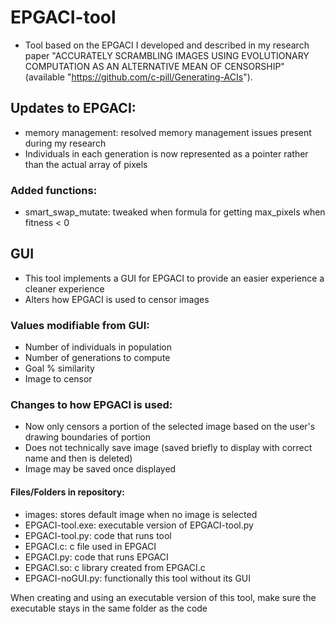 # EPGACI-tool
- Tool based on the EPGACI I developed and described in my research paper "ACCURATELY SCRAMBLING IMAGES USING EVOLUTIONARY COMPUTATION AS AN ALTERNATIVE MEAN OF CENSORSHIP" (available "https://github.com/c-pill/Generating-ACIs").

## Updates to EPGACI:
- memory management: resolved memory management issues present during my research
- Individuals in each generation is now represented as a pointer rather than the actual array of pixels

### Added functions:
- smart_swap_mutate: tweaked when formula for getting max_pixels when fitness < 0

## GUI
- This tool implements a GUI for EPGACI to provide an easier experience a cleaner experience
- Alters how EPGACI is used to censor images

### Values modifiable from GUI:
- Number of individuals in population
- Number of generations to compute
- Goal % similarity
- Image to censor

### Changes to how EPGACI is used: 
- Now only censors a portion of the selected image based on the user's drawing boundaries of portion
- Does not technically save image (saved briefly to display with correct name and then is deleted)
- Image may be saved once displayed

#### Files/Folders in repository:
- images: stores default image when no image is selected
- EPGACI-tool.exe: executable version of EPGACI-tool.py
- EPGACI-tool.py: code that runs tool
- EPGACI.c: c file used in EPGACI
- EPGACI.py: code that runs EPGACI
- EPGACI.so: c library created from EPGACI.c
- EPGACI-noGUI.py: functionally this tool without its GUI 

When creating and using an executable version of this tool, make sure the executable stays in the same folder as the code
